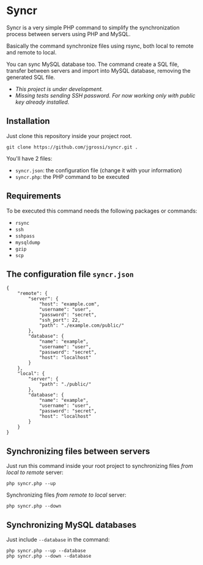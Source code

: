# Syncr

Syncr is a very simple PHP command to simplify the synchronization process between servers using PHP and MySQL.

Basically the command synchronize files using rsync, both local to remote and remote to local. 

You can sync MySQL database too. The command create a SQL file, transfer between servers and import into MySQL database, removing the generated SQL file.

- *This project is under development.*
- *Missing tests sending SSH password. For now working only with public key already installed.*

## Installation

Just clone this repository inside your project root.

    git clone https://github.com/jgrossi/syncr.git .

You'll have 2 files:

- `syncr.json`: the configuration file (change it with your information)
- `syncr.php`: the PHP command to be executed

## Requirements

To be executed this command needs the following packages or commands:

- `rsync`
- `ssh`
- `sshpass`
- `mysqldump`
- `gzip`
- `scp`

## The configuration file `syncr.json`

    {
        "remote": {
            "server": {
                "host": "example.com",
                "username": "user",
                "password": "secret",
                "ssh_port": 22,
                "path": "./example.com/public/"
            },
            "database": {
                "name": "example",
                "username": "user",
                "password": "secret",
                "host": "localhost"
            }
        },
        "local": {
            "server": {
                "path": "./public/"
            },
            "database": {
                "name": "example",
                "username": "user",
                "password": "secret",
                "host": "localhost"
            }    
        }
    }

## Synchronizing files between servers

Just run this command inside your root project to synchronizing files *from local to remote* server:

    php syncr.php --up

Synchronizing files *from remote to local* server:

    php syncr.php --down

## Synchronizing MySQL databases

Just include `--database` in the command:

    php syncr.php --up --database
    php syncr.php --down --database


